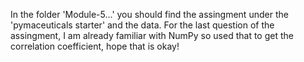 In the folder 'Module-5...' you should find the assingment under the 'pymaceuticals starter' and the data. 
For the last question of the assingment, I am already familiar with NumPy so used that to get the correlation coefficient, hope that is okay!
